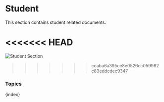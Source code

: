 # Student

This section contains student related documents.

<<<<<<< HEAD
=======
<img class="screenshot" alt="Student Section" src="{{url_prefix}}/assets/img/schools/student/student-section.png">

>>>>>>> ccaba6a395ce8e0526cc059982c83eddcdec9347
### Topics

{index}
